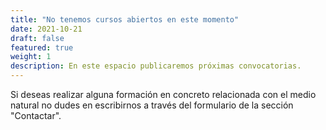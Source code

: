 ```yaml
---
title: "No tenemos cursos abiertos en este momento"
date: 2021-10-21
draft: false
featured: true
weight: 1
description: En este espacio publicaremos próximas convocatorias.
---
```


Si deseas realizar alguna formación en concreto relacionada con el medio natural no dudes en escribirnos a través del formulario de la sección "Contactar".